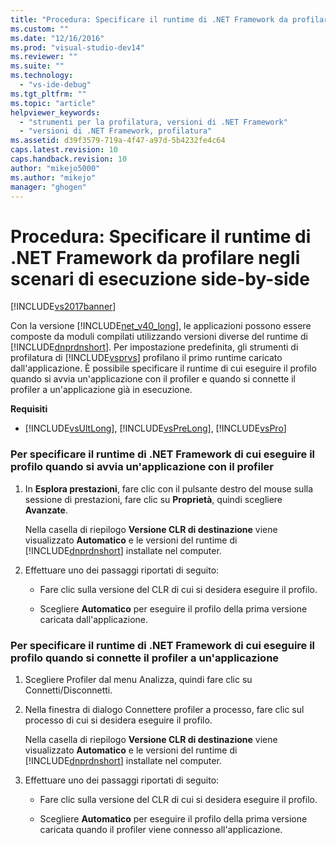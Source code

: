 ```yaml
---
title: "Procedura: Specificare il runtime di .NET Framework da profilare negli scenari di esecuzione side-by-side | Microsoft Docs"
ms.custom: ""
ms.date: "12/16/2016"
ms.prod: "visual-studio-dev14"
ms.reviewer: ""
ms.suite: ""
ms.technology: 
  - "vs-ide-debug"
ms.tgt_pltfrm: ""
ms.topic: "article"
helpviewer_keywords: 
  - "strumenti per la profilatura, versioni di .NET Framework"
  - "versioni di .NET Framework, profilatura"
ms.assetid: d39f3579-719a-4f47-a97d-5b4232fe4c64
caps.latest.revision: 10
caps.handback.revision: 10
author: "mikejo5000"
ms.author: "mikejo"
manager: "ghogen"
---
```

# Procedura: Specificare il runtime di .NET Framework da profilare negli scenari di esecuzione side-by-side
[!INCLUDE[vs2017banner](../code-quality/includes/vs2017banner.md)]

Con la versione [!INCLUDE[net_v40_long](../code-quality/includes/net_v40_long_md.md)], le applicazioni possono essere composte da moduli compilati utilizzando versioni diverse del runtime di [!INCLUDE[dnprdnshort](../code-quality/includes/dnprdnshort_md.md)].  Per impostazione predefinita, gli strumenti di profilatura di [!INCLUDE[vsprvs](../code-quality/includes/vsprvs_md.md)] profilano il primo runtime caricato dall'applicazione.  È possibile specificare il runtime di cui eseguire il profilo quando si avvia un'applicazione con il profiler e quando si connette il profiler a un'applicazione già in esecuzione.  
  
 **Requisiti**  
  
-   [!INCLUDE[vsUltLong](../code-quality/includes/vsultlong_md.md)], [!INCLUDE[vsPreLong](../code-quality/includes/vsprelong_md.md)], [!INCLUDE[vsPro](../code-quality/includes/vspro_md.md)]  
  
### Per specificare il runtime di .NET Framework di cui eseguire il profilo quando si avvia un'applicazione con il profiler  
  
1.  In **Esplora prestazioni**, fare clic con il pulsante destro del mouse sulla sessione di prestazioni, fare clic su **Proprietà**, quindi scegliere **Avanzate**.  
  
     Nella casella di riepilogo **Versione CLR di destinazione** viene visualizzato **Automatico** e le versioni del runtime di [!INCLUDE[dnprdnshort](../code-quality/includes/dnprdnshort_md.md)] installate nel computer.  
  
2.  Effettuare uno dei passaggi riportati di seguito:  
  
    -   Fare clic sulla versione del CLR di cui si desidera eseguire il profilo.  
  
    -   Scegliere **Automatico** per eseguire il profilo della prima versione caricata dall'applicazione.  
  
### Per specificare il runtime di .NET Framework di cui eseguire il profilo quando si connette il profiler a un'applicazione  
  
1.  Scegliere Profiler dal menu Analizza, quindi fare clic su Connetti\/Disconnetti.  
  
2.  Nella finestra di dialogo Connettere profiler a processo, fare clic sul processo di cui si desidera eseguire il profilo.  
  
     Nella casella di riepilogo **Versione CLR di destinazione** viene visualizzato **Automatico** e le versioni del runtime di [!INCLUDE[dnprdnshort](../code-quality/includes/dnprdnshort_md.md)] installate nel computer.  
  
3.  Effettuare uno dei passaggi riportati di seguito:  
  
    -   Fare clic sulla versione del CLR di cui si desidera eseguire il profilo.  
  
    -   Scegliere **Automatico** per eseguire il profilo della prima versione caricata quando il profiler viene connesso all'applicazione.